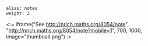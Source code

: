 ````
alias: notes
weight: 2
````

<:= iframe("See http://nrich.maths.org/8054/note", "http://nrich.maths.org/8054/note?mobile=1", 700, 1000, image="thumbnail.png") :>
